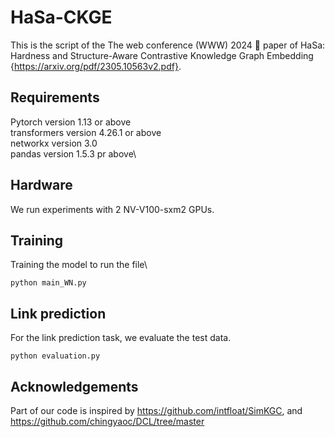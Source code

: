 # HaSa-CKGE
This is the script of the The web conference (WWW) 2024 🐫 paper of HaSa: Hardness and Structure-Aware Contrastive Knowledge
Graph Embedding {https://arxiv.org/pdf/2305.10563v2.pdf}. 

## Requirements
Pytorch version 1.13 or above \
transformers version 4.26.1 or above\
networkx version 3.0\
pandas version 1.5.3 pr above\
## Hardware
We run experiments with 2 NV-V100-sxm2 GPUs.
## Training
Training the model to run the file\
```
python main_WN.py
```
## Link prediction

For the link prediction task, we evaluate the test data.
```
python evaluation.py
```

## Acknowledgements

Part of our code is inspired by 
https://github.com/intfloat/SimKGC, and https://github.com/chingyaoc/DCL/tree/master

